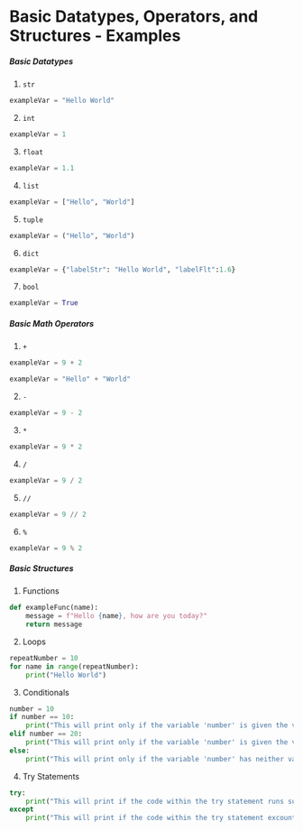 # Basic Datatypes, Operators, and Structures - Examples

##### Basic Datatypes
1. `str`
```Python
exampleVar = "Hello World"
```
2. `int`
```Python
exampleVar = 1
```
3. `float`
```Python
exampleVar = 1.1
```
4. `list`
```Python
exampleVar = ["Hello", "World"]
```
5. `tuple`
```Python
exampleVar = ("Hello", "World")
```
6. `dict`
```Python
exampleVar = {"labelStr": "Hello World", "labelFlt":1.6}
```
7. `bool`
```Python
exampleVar = True
```

##### Basic Math Operators

1. `+`
```Python
exampleVar = 9 + 2
```
```Python
exampleVar = "Hello" + "World"
```
2. `-`
```Python
exampleVar = 9 - 2
```
3. `*`
```Python
exampleVar = 9 * 2
```
4. `/`
```Python
exampleVar = 9 / 2
```
5. `//`
```Python
exampleVar = 9 // 2
```
6. `%` 
```Python
exampleVar = 9 % 2
```

##### Basic Structures

1. Functions
```Python
def exampleFunc(name):
    message = f"Hello {name}, how are you today?"
    return message
```
2. Loops
```Python
repeatNumber = 10
for name in range(repeatNumber):
    print("Hello World")
```
3. Conditionals
```Python
number = 10
if number == 10:
    print("This will print only if the variable 'number' is given the value: 10")
elif number == 20:
    print("This will print only if the variable 'number' is given the value: 20")
else:
    print("This will print only if the variable 'number' has neither values 10 nor 20")
```
4. Try Statements
```Python
try:
    print("This will print if the code within the try statement runs successfully")
except
    print("This will print if the code within the try statement excounters an error")
```


